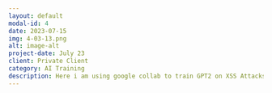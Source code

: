 ```yaml
---
layout: default
modal-id: 4
date: 2023-07-15
img: 4-03-13.png
alt: image-alt
project-date: July 23
client: Private Client
category: AI Training
description: Here i am using google collab to train GPT2 on XSS Attacks to help detect and prevent similar attacks, for use in a web application firewall.
---
```


